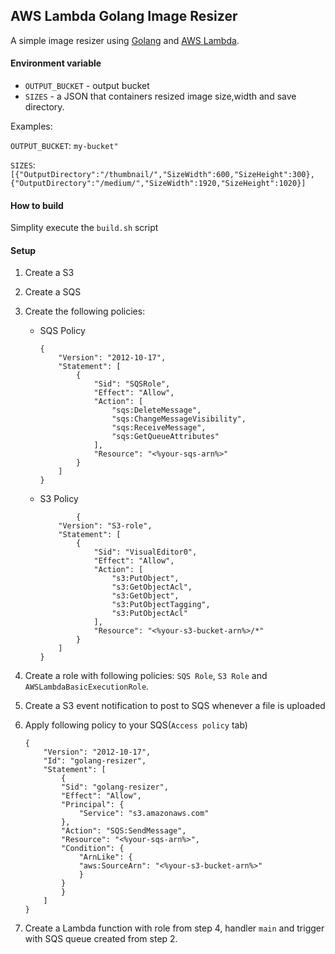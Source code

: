 ## AWS Lambda Golang Image Resizer

A simple image resizer using [Golang](https://go.dev/) and [AWS Lambda](https://aws.amazon.com/lambda/).

#### Environment variable

* `OUTPUT_BUCKET` - output bucket
* `SIZES` - a JSON that containers resized image size,width and save directory.

Examples:

`OUTPUT_BUCKET`: `my-bucket"`

`SIZES`:`[{"OutputDirectory":"/thumbnail/","SizeWidth":600,"SizeHeight":300},{"OutputDirectory":"/medium/","SizeWidth":1920,"SizeHeight":1020}]`

#### How to build

Simplity execute the `build.sh` script

#### Setup

1. Create a S3
2. Create a SQS
3. Create the following policies:

    * SQS Policy
        ```
        {
            "Version": "2012-10-17",
            "Statement": [
                {
                    "Sid": "SQSRole",
                    "Effect": "Allow",
                    "Action": [
                        "sqs:DeleteMessage",
                        "sqs:ChangeMessageVisibility",
                        "sqs:ReceiveMessage",
                        "sqs:GetQueueAttributes"
                    ],
                    "Resource": "<%your-sqs-arn%>"
                }
            ]
        }
        ```
    * S3 Policy
        ```
                {
            "Version": "S3-role",
            "Statement": [
                {
                    "Sid": "VisualEditor0",
                    "Effect": "Allow",
                    "Action": [
                        "s3:PutObject",
                        "s3:GetObjectAcl",
                        "s3:GetObject",
                        "s3:PutObjectTagging",
                        "s3:PutObjectAcl"
                    ],
                    "Resource": "<%your-s3-bucket-arn%>/*"
                }
            ]
        }
        ```
4. Create a role with following policies: `SQS Role`, `S3 Role` and `AWSLambdaBasicExecutionRole`.
5. Create a S3 event notification to post to SQS whenever a file is uploaded
6. Apply following policy to your SQS(`Access policy` tab)
    ```
    {
        "Version": "2012-10-17",
        "Id": "golang-resizer",
        "Statement": [
            {
            "Sid": "golang-resizer",
            "Effect": "Allow",
            "Principal": {
                "Service": "s3.amazonaws.com"
            },
            "Action": "SQS:SendMessage",
            "Resource": "<%your-sqs-arn%>",
            "Condition": {
                "ArnLike": {
                "aws:SourceArn": "<%your-s3-bucket-arn%>"
                }
            }
            }
        ]
    }
    ```

7. Create a Lambda function with role from step 4, handler `main` and trigger with SQS queue created from step 2.